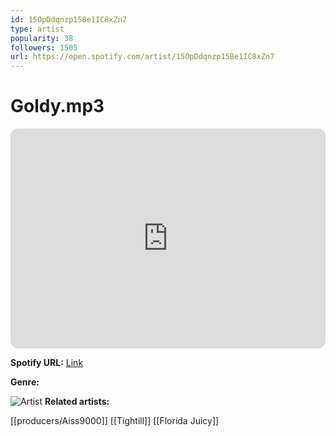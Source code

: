 ```yaml
---
id: 15OpDdqnzp15Be1IC8xZn7
type: artist
popularity: 38
followers: 1505
url: https://open.spotify.com/artist/15OpDdqnzp15Be1IC8xZn7
---
```

# Goldy.mp3

<iframe style="border-radius:12px" src="https://open.spotify.com/embed/artist/15OpDdqnzp15Be1IC8xZn7" width="100%" height="352" frameBorder="0" allowfullscreen="" allow="autoplay; clipboard-write; encrypted-media; fullscreen; picture-in-picture" loading="lazy"></iframe>

**Spotify URL:** [Link](https://open.spotify.com/artist/15OpDdqnzp15Be1IC8xZn7)

**Genre:** 

![Artist](https://i.scdn.co/image/ab6761610000e5eb57b49a9e47d567076e003fcf)
**Related artists:**

[[producers/Aiss9000]]
[[Tightill]]
[[Florida Juicy]]
